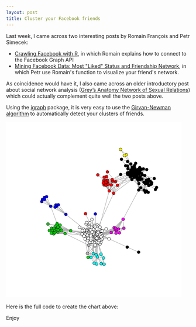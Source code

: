 ```yaml
---
layout: post
title: Cluster your Facebook friends
---
```


Last week, I came across two interesting posts by Romain François and Petr Simecek:

* [Crawling Facebook with R](http://romainfrancois.blog.free.fr/index.php?post/2012/01/15/Crawling-facebook-with-R), in which Romain explains how to connect to the Facebook Graph API
* [Mining Facebook Data: Most "Liked" Status and Friendship Network](http://applyr.blogspot.com/2012/01/mining-facebook-data-most-liked-status.html), in which Petr use Romain's function to visualize your friend's network.

As coincidence would have it, I also came across an older introductory post about social network analysis ([Grey’s Anatomy Network of Sexual Relations](http://www.babelgraph.org/wp/?p=1)) which could actually complement quite well the two posts above.

Using the [igraph](http://cran.r-project.org/web/packages/igraph/index.html) package, it is very easy to use the [Girvan-Newman algorithm](http://en.wikipedia.org/wiki/Girvan%E2%80%93Newman_algorithm) to automatically detect your clusters of friends.

![friendscluster](/resources/friendscluster.png)

Here is the full code to create the chart above:

<script src="https://gist.github.com/1657558.js?file=friendscluster.R"></script>

Enjoy
